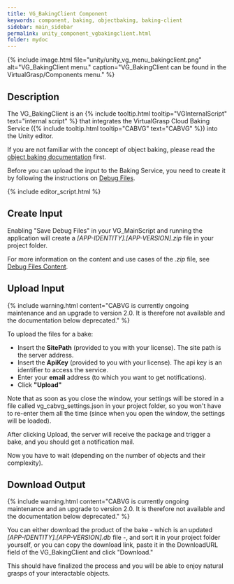 ```yaml
---
title: VG_BakingClient Component
keywords: component, baking, objectbaking, baking-client
sidebar: main_sidebar
permalink: unity_component_vgbakingclient.html
folder: mydoc
---
```


{% include image.html file="unity/unity_vg_menu_bakingclient.png" alt="VG_BakingClient menu." caption="VG_BakingClient can be found in the VirtualGrasp/Components menu." %}

## Description

The VG_BakingClient is an {% include tooltip.html tooltip="VGInternalScript" text="internal script" %} that integrates the VirtualGrasp Cloud Baking Service ({% include tooltip.html tooltip="CABVG" text="CABVG" %}) into the Unity editor. 

If you are not familiar with the concept of object baking, please read the [object baking documentation](object_baking.html) first.

Before you can upload the input to the Baking Service, you need to create it by following the instructions on [Debug Files](debug_files).

{% include editor_script.html %}

## Create Input

Enabling "Save Debug Files" in your VG_MainScript and running the application will create a *[APP-IDENTITY].[APP-VERSION].zip* file in your project folder. 

For more information on the content and use cases of the *.zip* file, see [Debug Files Content](#debug-files-content).

## Upload Input

<!--{% include image.html file="unity/unity_vg_baking_client.png" alt="VG Baking Client in Unity." caption="VG_BakingClient" %}-->

{% include warning.html content="CABVG is currently ongoing maintenance and an upgrade to version 2.0. It is therefore not available and the documentation below deprecated." %}

To upload the files for a bake:

* Insert the **SitePath** (provided to you with your license). The site path is the server address.
* Insert the **ApiKey** (provided to you with your license). The api key is an identifier to access the service.
* Enter your **email** address (to which you want to get notifications).
* Click **"Upload"**

Note that as soon as you close the window, your settings will be stored in a file called vg_cabvg_settings.json in your project folder, so you won't have to re-enter them all the time (since when you open the window, the settings will be loaded).

After clicking Upload, the server will receive the package and trigger a bake, and you should get a notification mail.

Now you have to wait (depending on the number of objects and their complexity).

## Download Output

{% include warning.html content="CABVG is currently ongoing maintenance and an upgrade to version 2.0. It is therefore not available and the documentation below deprecated." %}

You can either download the product of the bake - which is an updated *[APP-IDENTITY].[APP-VERSION].db* file -, and sort it in your project folder yourself, or you can copy the download link, paste it in the DownloadURL field of the VG_BakingClient and click "Download." 

This should have finalized the process and you will be able to enjoy natural grasps of your interactable objects.